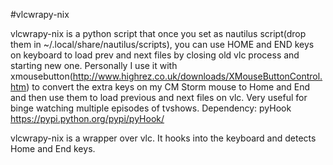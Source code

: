 #vlcwrapy-nix

vlcwrapy-nix is a python script that once you set as nautilus script(drop them in ~/.local/share/nautilus/scripts), you can use HOME and END keys on keyboard to load prev and next files by closing old vlc process and starting new one.
Personally I use it with xmousebutton(http://www.highrez.co.uk/downloads/XMouseButtonControl.htm) to convert the extra keys on my CM Storm mouse to Home and End and then use them to load previous and next files on vlc. Very useful for binge watching multiple episodes of tvshows.
Dependency: pyHook https://pypi.python.org/pypi/pyHook/



vlcwrapy-nix is a wrapper over vlc. It hooks into the keyboard and detects Home and End keys.